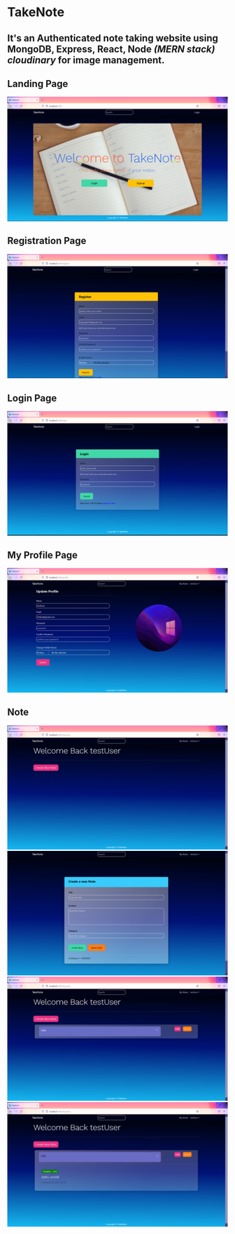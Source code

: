 # TakeNote

## It's an Authenticated note taking website using **MongoDB, Express, React, Node _(MERN stack)_** _cloudinary_ for image management.

##

## Landing Page

![landing page](/SS/land.png)

##

## Registration Page

![reg page](/SS/reg.png)

## Login Page

![login page](/SS/login.png)

##

## My Profile Page

![myProfile page](/SS/myProfile.png)

##

## Note

![noteBefore page](/SS/noteBefore.png)
![createNote page](/SS/createNote.png)
![noteAfter page](/SS/noteAfter.png)
![Note page](/SS/Note.png)
